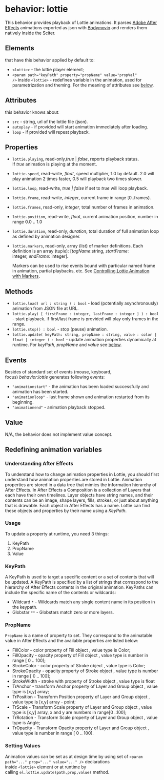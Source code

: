 # behavior: lottie

This behavior provides playback of Lottie animations. It parses [Adobe After Effects](http://www.adobe.com/products/aftereffects.html) animations exported as json with [Bodymovin](https://github.com/airbnb/lottie-web) and renders them natively inside the Sciter.

## Elements

that have this behavior applied by default to:

* `<lottie>` \- the lottie player element;
* `<param path="keyPath" property="propName" value="propVal" />` inside `<lottie>` \- redefines variable in the animation,
  used for parametrization and theming. For the meaning of attributes see [below](#redefining).

## Attributes

this behavior knows about:

* `src` - string, url of the lottie file (json).
* `autoplay` - if provided will start animation immediately after loading.
* `loop` - if provided will repeat playback.

## Properties

* `lottie.playing`, read-only,*true* | *false*, reports playback status. If *true* animation is playing at the moment.
* `lottie.speed`, read-write, *float*, speed multiplier, 1.0 by default. 2.0 will play animation 2 times faster, 0.5 will playback two times slower.
* `lottie.loop`, read-write, *true | false* if set to *true* will loop playback.
* `lottie.frame`, read-write, *integer*, current frame in range \[0..frames).
* `lottie.frames`, read-only, *integer*, total number of frames in animation.
* `lottie.position`, read-write, *float*, current animation position, number in range 0.0 .. 1.0
* `lottie.duration`, read-only, *duration*, total duration of full animation loop as defined by animation designer.
* `lottie.markers`, read-only, array (list) of marker definitions. Each definition is an array (tuple): \[*tagName*:string, *startFrame*: integer, *endFrame*: integer\].
  
  Markers can be used to rise events bound with particular named frame in animation, partial playbacks, etc. See [Controlling Lottie Animation with Markers](https://swiftsenpai.com/development/lottie-animation-markers/).

## Methods

* `lottie.load( url : string ) : bool` - load (potentially asynchronously) animation from JSON file at URL.
* `lottie.play( [ firstFrame : integer, lastFrame : integer ] ) : bool` - start playback. If first/last frame is provided will play only frames in the range.
* `lottie.stop() : bool` - stop (pause) animation.
* `lottie.update( keyPath: string, propName : string, value : color | float | integer ) : bool` - update animation properties dynamically at runtime. For *keyPath*, *propName* and *value* see [below](#redefining).

## Events

Besides of standard set of events (mouse, keyboard, focus) *behavior:lottie* generates following events:

* `"animationstart"` - the animation has been loaded successfully and animation has been started.
* `"animationloop"` - last frame shown and animation restarted from its beginning.
* `"animationend"` - animation playback stopped.

## Value

N/A, the behavior does not implement value concept.

## Redefining animation variables

### Understanding After Effects

To understand how to change animation properties in Lottie, you should first understand how animation properties are stored in Lottie. Animation properties are stored in a data tree that mimics the information hierarchy of After Effects. In After Effects a Composition is a collection of Layers that each have their own timelines. Layer objects have string names, and their contents can be an image, shape layers, fills, strokes, or just about anything that is drawable. Each object in After Effects has a name. Lottie can find these objects and properties by their name using a *KeyPath*.

### Usage

To update a property at runtime, you need 3 things:

1. KeyPath
1. PropName
1. Value

### KeyPath

A KeyPath is used to target a specific content or a set of contents that will be updated. A KeyPath is specified by a list of strings that correspond to the hierarchy of After Effects contents in the original animation. KeyPaths can include the specific name of the contents or wildcards:

* Wildcard `*` - Wildcards match any single content name in its position in the keypath.
* Globstar `**` - Globstars match zero or more layers.

### PropName

`PropName` is a name of property to set. They correspond to the animatable value in After Effects and the available properties are listed below:

* FillColor - color property of Fill object , value type is Color;
* FillOpacity - opacity property of Fill object , value type is number in range \[ 0 .. 100\];
* StrokeColor - color property of Stroke object , value type is Color;
* StrokeOpacity - opacity property of Stroke object , value type is number in range \[ 0 .. 100\];
* StrokeWidth - stroke with property of Stroke object , value type is float
* TrAnchor - transform Anchor property of Layer and Group object , value type is \[x,y\] array;
* TrPosition - Transform Position property of Layer and Group object , value type is \[x,y\] array - point;
* TrScale - Transform Scale property of Layer and Group object , value type is \[x,y\] array, x and y are numbers in range\[0 ..100\];
* TrRotation - Transform Scale property of Layer and Group object , value type is Angle;
* TrOpacity - Transform Opacity property of Layer and Group object , value type is number in range \[ 0 .. 100\].

### Setting Values

Animation values can be set as at design time by using set of `<param path="..." prop="..." value="..." />` declarations inside `<lottie>` element or at runtime by calling `el.lottie.update(path,prop,value)` method.
